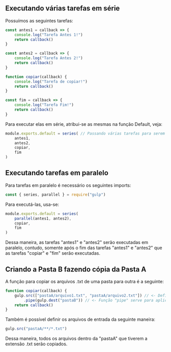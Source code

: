 ## Executando várias tarefas em série
Possuímos as seguintes tarefas:
```js
const antes1 = callback => {
    console.log("Tarefa Antes 1!")
    return callback()
}

const antes2 = callback => {
    console.log("Tarefa Antes 2!")
    return callback()
}

function copiar(callback) {
    console.log("Tarefa de copiar!")
    return callback()
}

const fim = callback => {
    console.log("Tarefa Fim!")
    return callback()
}
```

Para executar elas em série, atribui-se as mesmas na função Default, veja:
```js
module.exports.default = series( // Passando várias tarefas para serem executadas em série.
    antes1,
    antes2,
    copiar,
    fim
)
```

## Executando tarefas em paralelo
Para tarefas em paralelo é necessário os seguintes imports:
```js
const { series, parallel } = require("gulp")
```

Para executá-las, usa-se:
```js
module.exports.default = series(
    parallel(antes1, antes2),
    copiar,
    fim
)
```

Dessa maneira, as tarefas "antes1" e "antes2" serão executadas em paralelo, contudo, somente após o fim das tarefas "antes1" e "antes2" que as tarefas "copiar" e "fim" serão executadas.

## Criando a Pasta B fazendo cópia da Pasta A
A função para copiar os arquivos .txt de uma pasta para outra é a seguinte:
```js
function copiar(callback) {
    gulp.src(["pastaA/arquivo1.txt", "pastaA/arquivo2.txt"]) // <- Define os arquivos de entrada para esse workflow
        .pipe(gulp.dest("pastaB")) // <- Função "pipe" serve para aplicar transformações para os arquivos que foram definidos como os arquivos de entrada. A função "gulp.dest" serve para marcar a pasta de destino como a "pastaB"
    return callback()
}
```

Também é possível definir os arquivos de entrada da seguinte maneira:
```js
gulp.src("pastaA/**/*.txt")
```

Dessa maneira, todos os arquivos dentro da "pastaA" que tiverem a extensão .txt serão copiados.
